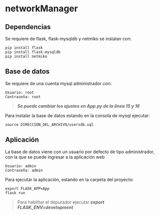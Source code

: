 # networkManager

## Dependencias

Se requiere de flask, flask-mysqldb y netmiko se instalan con:

```
pip install flask
pip install flask-mysqldb
pip install netmiko
```

## Base de datos

Se requiere de una cuenta mysql administrador con:

```
Usuario: root
Contraseña: root
```
 >***Se puede cambiar los ajustes en App.py de la linea 15 y 16***


Para instalar la base de datos estando en la consola de mysql ejecutar:

```
source DIRECCION_DEL_ARCHIVO/usersdb.sql
```

## Aplicación

La base de datos viene con un usuario por defecto de tipo administrador, con la que se puede ingresar a la aplicación web

```
Usuario: admin
Contraseña: admin
```

Para ejecutar la aplicación, estando en la carpeta del proyecto:

```
export FLASK_APP=App
flask run
```
> Para habilitar el depurador ejecutar ***export FLASK_ENV=development***
